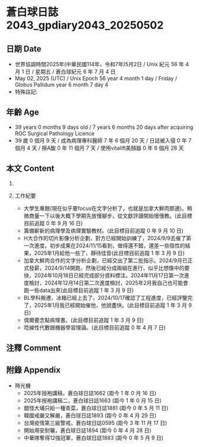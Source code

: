 [_metadata_:encoding]: - "utf-8"
[_metadata_:language]: - "zh-Hant-TW"
[_metadata_:fileformat]: - "markdown"
[_metadata_:MIME_type]: - "text/plain"
[_metadata_:markdown_version]: - "commonmark version 0.30"
[_metadata_:markdown_spec]: - "https://spec.commonmark.org/0.30/"

# 蒼白球日誌2043_gpdiary2043_20250502 #

## 日期 Date ##

* 世界協調時間2025年(中華民國114年，令和7年)5月2日 / Unix 紀元 56 年 4 月 1 日 / 星期五 / 蒼白球紀元 6 年 7 月 4 日
* May 02, 2025 (UTC) / Unix Epoch 56 year 4 month 1 day / Friday / Globus Pallidum year 6 month 7 day 4
* 特殊註記:

## 年齡 Age ##

* 39 years 0 months 9 days old / 7 years 6 months 20 days after acquiring ROC Surgical Pathology Licence
* 39 歲 0 個月 9 天 / 成為病理專科醫師 7 年 6 個月 20 天 / 日誌被入侵 0 年 7 個月 4 天 / 擦A酸 0 年 11 個月 7 天 / 使用vitalift美顏器 0 年 6 個月 28 天

## 本文 Content ##

1. 

2. 工作紀要

    - 大學生專題(現在似乎要focus在文字分析了，也就是加拿大鮮肉那邊)。稍微商量一下以後大概下學期先放慢腳步，從文獻評讀開始慢慢教。(此目標目前追蹤 0 年 9 月 16 日)
    - 籌備嶄新的病理學及病理實驗教材。(此目標目前追蹤 0 年 9 月 10 日)
    - H大合作的切片影像分析企劃，對方已經開始訓練了，2024/9/9去催了第一次進度。初步成果在2024/11/15看到，做得還不錯，還差一些陰性的結果，2025年1月給他一些了，靜待佳音(此目標目前追蹤 1 年 3 月 9 日)
    - 加拿大鮮肉合作的文字分析企劃，已經交出了第二批指示。2024/9月已正式發薪，2024/9/14開跑，然後已經分成兩組在進行，似乎比想像中的要快，2024年10月18日已經完成部分資料標注。2024年11月17日第一次進度檢討，2024年12月14日第二次進度檢討，2025年2月我自己也可能會跑一些data出來(此目標目前追蹤 1 年 3 月 9 日)
    - BL學科搬遷，冰箱已經上去了，2024/10/17確認了工程進度，已經評鑒完了，2025年1月我已經開始催他，他說盡快。(此目標目前追蹤 1 年 3 月 9 日)
    - 偶爾要念點病理書。(此目標目前追蹤 1 年 3 月 9 日)
    - 唸線性代數跟機器學習理論。(此目標目前追蹤 0 年 4 月 7 日)

## 注釋 Comment ##


## 附錄 Appendix ##

* 時光機
    - 2025年授袍講稿，蒼白球日誌1662 (距今 1 年 0 月 16 日)
    - 2025年授袍講稿二，蒼白球日誌1663 (距今 1 年 0 月 15 日)
    - 錯怪大埔只給一種青菜，蒼白球日誌1881 (距今 0 年 5 月 11 日)
    - 韓國戒嚴又解嚴，蒼白球日誌1893 (距今 0 年 4 月 29 日)
    - 台灣疫情第三級警戒，蒼白球日誌0595 (距今 3 年 11 月 17 日)
    - 開始用安耐曬，蒼白球日誌1894 (距今 0 年 4 月 28 日)
    - 中華隊奪得12強冠軍，蒼白球日誌1883 (距今 0 年 5 月 9 日)
